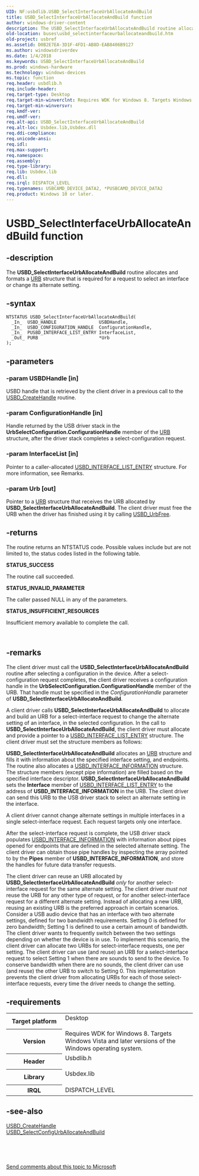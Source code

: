 ```yaml
---
UID: NF:usbdlib.USBD_SelectInterfaceUrbAllocateAndBuild
title: USBD_SelectInterfaceUrbAllocateAndBuild function
author: windows-driver-content
description: The USBD_SelectInterfaceUrbAllocateAndBuild routine allocates and formats a URB structure that is required for a request to select an interface or change its alternate setting.
old-location: buses\usbd_selectinterfaceurballocateandbuild.htm
old-project: usbref
ms.assetid: D0B2E7EA-3D1F-4FD1-AB8D-EAB8406B9127
ms.author: windowsdriverdev
ms.date: 1/4/2018
ms.keywords: USBD_SelectInterfaceUrbAllocateAndBuild
ms.prod: windows-hardware
ms.technology: windows-devices
ms.topic: function
req.header: usbdlib.h
req.include-header: 
req.target-type: Desktop
req.target-min-winverclnt: Requires WDK for Windows 8. Targets Windows Vista and later versions of the Windows operating system.
req.target-min-winversvr: 
req.kmdf-ver: 
req.umdf-ver: 
req.alt-api: USBD_SelectInterfaceUrbAllocateAndBuild
req.alt-loc: Usbdex.lib,Usbdex.dll
req.ddi-compliance: 
req.unicode-ansi: 
req.idl: 
req.max-support: 
req.namespace: 
req.assembly: 
req.type-library: 
req.lib: Usbdex.lib
req.dll: 
req.irql: DISPATCH_LEVEL
req.typenames: USBCAMD_DEVICE_DATA2, *PUSBCAMD_DEVICE_DATA2
req.product: Windows 10 or later.
---
```


# USBD_SelectInterfaceUrbAllocateAndBuild function



## -description
The <b>USBD_SelectInterfaceUrbAllocateAndBuild</b> routine allocates and formats a <a href="..\usb\ns-usb-_urb.md">URB</a> structure that is required for a request to select an interface or change its alternate setting.





## -syntax

````
NTSTATUS USBD_SelectInterfaceUrbAllocateAndBuild(
  _In_  USBD_HANDLE                USBDHandle,
  _In_  USBD_CONFIGURATION_HANDLE  ConfigurationHandle,
  _In_  PUSBD_INTERFACE_LIST_ENTRY InterfaceList,
  _Out_ PURB                       *Urb
);
````


## -parameters

### -param USBDHandle [in]

USBD handle that is retrieved by the client driver in a previous call to  the <a href="..\usbdlib\nf-usbdlib-usbd_createhandle.md">USBD_CreateHandle</a> routine.


### -param ConfigurationHandle [in]

Handle returned by the USB driver stack in the  <b>UrbSelectConfiguration.ConfigurationHandle</b> member of the <a href="..\usb\ns-usb-_urb.md">URB</a> structure, after the driver stack completes a select-configuration  request.


### -param InterfaceList [in]

Pointer to a caller-allocated <a href="..\usbdlib\ns-usbdlib-_usbd_interface_list_entry.md">USBD_INTERFACE_LIST_ENTRY</a>    structure. For more information, see Remarks.


### -param Urb [out]

Pointer to a  <a href="..\usb\ns-usb-_urb.md">URB</a> structure that receives the URB allocated by <b>USBD_SelectInterfaceUrbAllocateAndBuild</b>. The client driver must free the URB when the driver has finished using it by calling <a href="..\usbdlib\nf-usbdlib-usbd_urbfree.md">USBD_UrbFree</a>.


## -returns
The routine returns an NTSTATUS code. Possible  values include but are not limited to, the status codes listed in the following table.
<dl>
<dt><b>STATUS_SUCCESS</b></dt>
</dl>The routine call succeeded.
<dl>
<dt><b>STATUS_INVALID_PARAMETER</b></dt>
</dl>The caller passed NULL in any of the parameters.
<dl>
<dt><b>STATUS_INSUFFICIENT_RESOURCES</b></dt>
</dl>Insufficient memory available to complete the call.


 


## -remarks
The client driver must call the <b>USBD_SelectInterfaceUrbAllocateAndBuild</b> routine after selecting a configuration in the device. After a select-configuration request completes, the client driver receives a configuration handle in the <b>UrbSelectConfiguration.ConfigurationHandle</b> member of the URB. That handle must be specified in the <i>ConfigurationHandle</i> parameter of <b>USBD_SelectInterfaceUrbAllocateAndBuild</b>. 

A client driver calls <b>USBD_SelectInterfaceUrbAllocateAndBuild</b> to allocate and build an URB for a select-interface request to change the alternate setting of an interface, in the selected configuration.  In the call to <b>USBD_SelectInterfaceUrbAllocateAndBuild</b>, the client driver must allocate and provide a pointer to a <a href="..\usbdlib\ns-usbdlib-_usbd_interface_list_entry.md">USBD_INTERFACE_LIST_ENTRY</a> structure. The client driver must set the structure members as follows: 

<b>USBD_SelectInterfaceUrbAllocateAndBuild</b> allocates an <a href="..\usb\ns-usb-_urb.md">URB</a> structure and fills it with information about the specified interface setting, and endpoints. The routine also allocates a <a href="..\usb\ns-usb-_usbd_interface_information.md">USBD_INTERFACE_INFORMATION</a> structure.  The structure members (except pipe information) are filled based on the specified interface descriptor. 
<b>USBD_SelectInterfaceUrbAllocateAndBuild</b> sets the <b>Interface</b> member of <a href="..\usbdlib\ns-usbdlib-_usbd_interface_list_entry.md">USBD_INTERFACE_LIST_ENTRY</a> to the address of <b>USBD_INTERFACE_INFORMATION</b> in the URB. The client driver can send this URB to the USB driver stack to select an alternate setting in the interface.

A client driver cannot change alternate settings in multiple interfaces in a single select-interface request. Each request targets only one interface.

After the select-interface request is complete, the USB driver stack populates <a href="..\usb\ns-usb-_usbd_interface_information.md">USBD_INTERFACE_INFORMATION</a> with information about pipes opened for endpoints that are defined in the selected alternate setting. The client driver can obtain those pipe handles by inspecting the  array pointed to by the <b>Pipes</b> member of <b>USBD_INTERFACE_INFORMATION</b>, and store the handles for future  data transfer requests.  

The client driver can reuse an URB allocated by <b>USBD_SelectInterfaceUrbAllocateAndBuild</b><i> only</i> for another select-interface request for the same alternate setting.  The client driver <i>must not</i> reuse the URB for any other type of request, or for another select-interface request for a different alternate setting.  Instead of allocating a new URB, reusing an existing URB  is the preferred approach in certain scenarios. Consider a USB audio device that has an interface with two alternate settings, defined for two bandwidth requirements. Setting 0 is defined  for zero bandwidth;  Setting 1 is defined to use a certain amount of bandwidth. The client driver wants to frequently switch between the two settings depending on whether the device is in use. To implement this scenario, the client driver can allocate two URBs for select-interface requests, one per setting. The client driver can use (and reuse) an URB for a select-interface request to select Setting 1 when there are sounds to send to the device. To conserve bandwidth when there are no sounds, the client driver can use (and reuse) the other URB to switch to Setting 0. This implementation prevents the client driver from allocating URBs for each of those select-interface requests, every time the driver needs to change the setting. 


## -requirements
<table>
<tr>
<th width="30%">
Target platform

</th>
<td width="70%">
<dl>
<dt>Desktop</dt>
</dl>
</td>
</tr>
<tr>
<th width="30%">
Version

</th>
<td width="70%">
Requires WDK for Windows 8. Targets Windows Vista and later versions of the Windows operating system.

</td>
</tr>
<tr>
<th width="30%">
Header

</th>
<td width="70%">
<dl>
<dt>Usbdlib.h</dt>
</dl>
</td>
</tr>
<tr>
<th width="30%">
Library

</th>
<td width="70%">
<dl>
<dt>Usbdex.lib</dt>
</dl>
</td>
</tr>
<tr>
<th width="30%">
IRQL

</th>
<td width="70%">
DISPATCH_LEVEL

</td>
</tr>
</table>

## -see-also
<dl>
<dt>
<a href="..\usbdlib\nf-usbdlib-usbd_createhandle.md">USBD_CreateHandle</a>
</dt>
<dt>
<a href="..\usbdlib\nf-usbdlib-usbd_selectconfigurballocateandbuild.md">USBD_SelectConfigUrbAllocateAndBuild</a>
</dt>
</dl>
 

 

<a href="mailto:wsddocfb@microsoft.com?subject=Documentation%20feedback [usbref\buses]:%20USBD_SelectInterfaceUrbAllocateAndBuild routine%20 RELEASE:%20(1/4/2018)&amp;body=%0A%0APRIVACY STATEMENT%0A%0AWe use your feedback to improve the documentation. We don't use your email address for any other purpose, and we'll remove your email address from our system after the issue that you're reporting is fixed. While we're working to fix this issue, we might send you an email message to ask for more info. Later, we might also send you an email message to let you know that we've addressed your feedback.%0A%0AFor more info about Microsoft's privacy policy, see http://privacy.microsoft.com/en-us/default.aspx." title="Send comments about this topic to Microsoft">Send comments about this topic to Microsoft</a>

